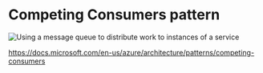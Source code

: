 # Competing Consumers pattern  

![Using a message queue to distribute work to instances of a service](https://docs.microsoft.com/en-us/azure/architecture/patterns/_images/competing-consumers-diagram.png)

https://docs.microsoft.com/en-us/azure/architecture/patterns/competing-consumers
